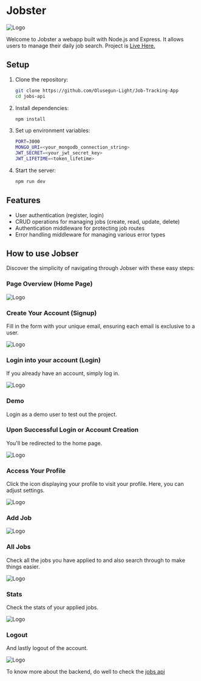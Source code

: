 # Jobster

![Logo](img/home.png)

Welcome to Jobster a webapp built  with Node.js and Express. It allows users to manage their daily job search. Project is [Live Here.](https://job-tracking-app-d1km.onrender.com/)

## Setup

1. Clone the repository:

    ```bash
    git clone https://github.com/Olusegun-Light/Job-Tracking-App
    cd jobs-api
    ```

2. Install dependencies:

    ```bash
    npm install
    ```

3. Set up environment variables:

    ```bash
    PORT=3000
    MONGO_URI=<your_mongodb_connection_string>
    JWT_SECRET=<your_jwt_secret_key>
    JWT_LIFETIME=<token_lifetime>
    ```

4. Start the server:

    ```bash 
    npm run dev
    ```

## Features

- User authentication (register, login)
- CRUD operations for managing jobs (create, read, update, delete)
- Authentication middleware for protecting job routes
- Error handling middleware for managing various error types

## How to use Jobser

Discover the simplicity of navigating through Jobser with these easy steps:


### Page Overview (Home Page)

![Logo](img/home.png)


### Create Your Account (Signup)

Fill in the form with your unique email, ensuring each email is exclusive to a user.

![Logo](img/register.png)

### Login into your account (Login)

If you already have an account, simply log in.

![Logo](img/login.png)

### Demo

Login as a demo user to test out the project.

### Upon Successful Login or Account Creation

You'll be redirected to the home page.

![Logo](img/dashboard.png)

### Access Your Profile

Click the icon displaying your profile to visit your profile. Here, you can adjust settings.

![Logo](img/profile.png)

### Add Job

![Logo](img/add-job.png)

### All Jobs

Check all the jobs you have applied to and also search through to make things easier.

![Logo](img/all-job.png)


### Stats 

Check the stats of your applied jobs.

![Logo](img/stats.png)


### Logout
And lastly logout of the account.

![Logo](img/log-out.png)


To know more about the backend, do well to check the [jobs api](https://github.com/Olusegun-Light/Jobs-API) 